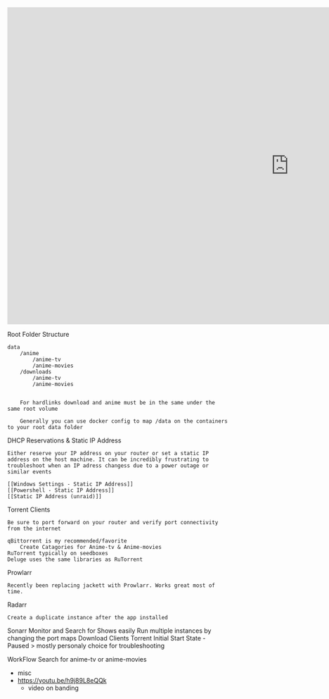 <iframe width="1280" height="720" src="https://www.youtube.com/embed/9UfKcrxfZeI" title="YouTube video player" frameborder="0" allow="accelerometer; autoplay; clipboard-write; encrypted-media; gyroscope; picture-in-picture" allowfullscreen></iframe>

Root Folder Structure

	data
		/anime
			/anime-tv
			/anime-movies
		/downloads
			/anime-tv
			/anime-movies


		For hardlinks download and anime must be in the same under the same root volume

		Generally you can use docker config to map /data on the containers to your root data folder 

DHCP Reservations & Static IP Address

	Either reserve your IP address on your router or set a static IP address on the host machine. It can be incredibly frustrating to troubleshoot when an IP adress changess due to a power outage or similar events
	
	[[Windows Settings - Static IP Address]]
	[[Powershell - Static IP Address]]
	[[Static IP Address (unraid)]]

Torrent Clients

	Be sure to port forward on your router and verify port connectivity from the internet
	
	qBittorrent is my recommended/favorite
		Create Catagories for Anime-tv & Anime-movies
	RuTorrent typically on seedboxes
	Deluge uses the same libraries as RuTorrent

Prowlarr

	Recently been replacing jackett with Prowlarr. Works great most of time.
	
Radarr
	
	Create a duplicate instance after the app installed
	
Sonarr
	Monitor and Search for Shows easily
	Run multiple instances by changing the port maps
	Download Clients
		Torrent
			Initial Start State - Paused 
			> mostly personaly choice for troubleshooting
			
WorkFlow
	Search for anime-tv or anime-movies  


	
- misc
- https://youtu.be/h9j89L8eQQk
	- video on banding